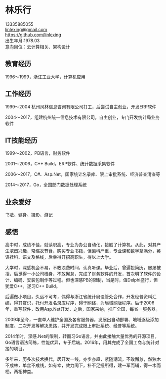 林乐行
===========
13335885055  
linlexing@gmail.com  
https://github.com/linlexing  
出生年月:1978.03  
意向岗位：云计算相关、架构设计  

教育经历
-------------
1996～1999，浙江工业大学，计算机应用

工作经历
-------------
1999～2004 杭州风林信息咨询有限公司打工，后尝试自主创业，开发ERP软件

2004～2017，组建杭州统一信息技术有限公司，自主创业，专门开发统计局业务软件

IT技能经历
-------------
1999～2002，PB语言，财务软件

2001～2006，C++ Build，ERP软件、统计数据采集软件

2006～2017，C#、Asp.Net，国家统计名录库、限上审批系统、经济普查清查等

2014～2017，Go，全国部门数据处理系统

业余爱好
-------------
书法、健身、摄影、游记

感悟
-------------

高中时，成绩不佳，就读职高，专业为办公自动化，接触了计算机。从此，对其产生浓烈兴趣，常缩衣节食，购买专业书籍，但偏科严重，专业课和数学拿满分，英语挂科、语文及格线，后幸得开招高职生，得以上大学。

大学时，深感机会不易，不敢浪费时间，认真听课。毕业后，曾遍投简历，屡屡被拒，后觅得一小公司栖身，不敢懈怠，完成了财务软件的开发，首次明了软件的设计、编码、安装包制作等过程。但也深感PB的限制，当是时，值Delphi盛行，但犹爱C++，遂习C++ Build。

后遍做小项目，久远不可考，偶得与浙江省统计局设管处合作，开发经普资料汇编，得其赏识，托付开发名录库程序，碍于网络，为局域网版程序。后于2006年，重写软件，改用Asp.Net开发，之后，国家采纳，推广全国，每省一服务器。

2009年至今，一直单人维护全国及各省服务器，发展出自动部署、地域逐级添加制度、二次开发等解决思路，并开发完成限上审批系统、经普等系统。

2014年时，深感.Net的限制，转而习Go语言，并由此接触大量优秀的开源项目，Go语言语法简练，性能优异，专于后端。2016年，用其完成了全国工商与统计对接的项目。

多年来，历多次技术换代，居开发一线，亦步亦趋，紧随潮流，不敢懈怠，然独木不成林，单丝不成线，如有幸，效力阁下，补不足授所得，建一军而辅，得一木而栖，两相裨益。